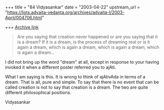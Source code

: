 +++
title = "84 Vidyasankar"
date = "2003-04-22"
upstream_url = "https://lists.advaita-vedanta.org/archives/advaita-l/2003-April/004706.html"

+++
[Archive link](https://lists.advaita-vedanta.org/archives/advaita-l/2003-April/004706.html)

>Are you saying that creation never happened or are you saying that it is a
>dream? If it is a dream, is the process of dreaming real or is it again a
>dream, which is again a dream, which is again a dream, which is again a
>dream...
>

I did not bring up the word "dream" at all, except in response to your
having invoked it when a different poster referred you to ajAti.

What I am saying is this. It is wrong to think of ajAtivAda in terms of a
dream. That is all, pure and simple. To say that there is no event that can
be called creation is not to say that creation is a dream. The two are
quite different philosophical positions.

Vidyasankar

